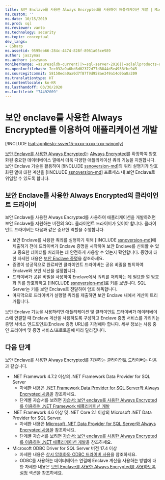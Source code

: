 ```yaml
---
title: 보안 Enclave를 사용한 Always Encrypted를 사용하여 애플리케이션 개발 | Microsoft Docs
ms.custom: ''
ms.date: 10/15/2019
ms.prod: sql
ms.reviewer: vanto
ms.technology: security
ms.topic: conceptual
dev_langs:
- CSharp
ms.assetid: 9595eb66-284c-4474-828f-8961a05ce989
author: jaszymas
ms.author: jaszymas
monikerRange: =azuresqldb-current||>=sql-server-2016||=sqlallproducts-allversions||>=sql-server-linux-2017||=azuresqldb-mi-current
ms.openlocfilehash: 7ec032a9a6bd6d02372d77d8844d5e4938fbe945
ms.sourcegitcommit: 58158eda0aa0d7f87f9d958ae349a14c0ba8a209
ms.translationtype: HT
ms.contentlocale: ko-KR
ms.lasthandoff: 03/30/2020
ms.locfileid: "74492009"
---
```

# <a name="develop-applications-using-always-encrypted-with-secure-enclaves"></a>보안 enclave를 사용한 Always Encrypted를 이용하여 애플리케이션 개발
[!INCLUDE [tsql-appliesto-ssver15-xxxx-xxxx-xxx-winonly](../../../includes/tsql-appliesto-ssver15-xxxx-xxxx-xxx-winonly.md)]

[보안 Enclave를 사용한 Always Encrypted](always-encrypted-enclaves.md)는 [Always Encrypted](always-encrypted-database-engine.md)를 확장하여 암호화된 중요한 데이터베이스 열에서 더욱 다양한 애플리케이션 쿼리 기능을 지원합니다. 보안 Enclave 기술을 활용하여 [!INCLUDE [ssnoversion-md](../../../includes/ssnoversion-md.md)]의 쿼리 실행기가 암호화된 열에 대한 계산을 [!INCLUDE [ssnoversion-md](../../../includes/ssnoversion-md.md)] 프로세스 내 보안 Enclave로 위임할 수 있도록 합니다.

## <a name="client-driver-for-always-encrypted-with-secure-enclaves"></a>보안 Enclave를 사용한 Always Encrypted의 클라이언트 드라이버

보안 Enclave를 사용한 Always Encrypted를 사용하여 애플리케이션을 개발하려면 보안 Enclave를 지원하는 버전의 SQL 클라이언트 드라이버가 있어야 합니다. 클라이언트 드라이버는 다음과 같은 중요한 역할을 수행합니다.
- 보안 Enclave를 사용한 쿼리를 실행하기 위해 [!INCLUDE [ssnoversion-md](../../../includes/ssnoversion-md.md)]에 제출하기 전에 드라이버가 Enclave 증명을 시작하여 보안 Enclave를 신뢰할 수 있고 중요한 데이터를 처리하는 데 안전하게 사용할 수 있는지 확인합니다. 증명에 대한 자세한 내용은 [보안 Enclave 증명](always-encrypted-enclaves.md#secure-enclave-attestation)을 참조하세요.
- 증명이 성공적으로 완료되면 클라이언트 드라이버는 공유 비밀을 협의하여 Enclave와 보안 세션을 설정합니다.
- 드라이버가 공유 비밀을 사용하여 Enclave에서 쿼리를 처리하는 데 필요한 열 암호화 키를 암호화하고 [!INCLUDE [ssnoversion-md](../../../includes/ssnoversion-md.md)]로 키를 보냅니다. SQL Server는 키를 보안 Enclave로 전달하여 암호 해독합니다. 
- 마지막으로 드라이버가 실행할 쿼리를 제출하면 보안 Enclave 내에서 계산이 트리거됩니다.

보안 Enclave 기능을 사용하려면 애플리케이션 및 클라이언트 드라이버가 데이터베이스에 연결할 때 Enclave 계산을 사용하도록 구성하고 Enclave 증명 서비스를 가리키는 증명 서비스 엔드포인트(Enclave 증명 URL)를 지정해야 합니다. 세부 정보는 사용 중인 드라이버 및 증명 서비스/프로토콜에 따라 달라집니다.

## <a name="next-steps"></a>다음 단계

보안 Enclave를 사용한 Always Encrypted를 지원하는 클라이언트 드라이버는 다음과 같습니다.
- .NET Framework 4.7.2 이상의 .NET Framework Data Provider for SQL Server 
    - 자세한 내용은 [.NET Framework Data Provider for SQL Server와 Always Encrypted 사용](../../../relational-databases/security/encryption/develop-using-always-encrypted-with-net-framework-data-provider.md)을 참조하세요.
    - 단계별 자습서를 보려면 [자습서: 보안 enclave를 사용한 Always Encrypted를 이용하여 .NET Framework 애플리케이션 개발](../tutorial-always-encrypted-enclaves-develop-net-framework-apps.md)
- .NET Framework 4.6 이상 및 .NET Core 2.1 이상의 Microsoft .NET Data Provider for SQL Server. 
    - 자세한 내용은 [Microsoft .NET Data Provider for SQL Server와 Always Encrypted 사용](../../../connect/ado-net/sql/sqlclient-support-always-encrypted.md)을 참조하세요.
    - 단계별 자습서를 보려면 [자습서: 보안 enclave를 사용한 Always Encrypted를 이용하여 .NET 애플리케이션 개발](../../../connect/ado-net/sql/tutorial-always-encrypted-enclaves-develop-net-apps.md)을 참조하세요.
- Microsoft ODBC Driver for SQL Server 버전 17.4 이상 
    - 자세한 내용은 [상시 암호화와 ODBC 드라이버 사용](../../../connect/odbc/using-always-encrypted-with-the-odbc-driver.md)을 참조하세요. 
    - ODBC를 사용하는 데이터베이스 연결에 Enclave 계산을 사용하는 방법에 대한 자세한 내용은 [보안 Enclave를 사용한 Always Encrypted를 사용하도록 설정](../../../connect/odbc/using-always-encrypted-with-the-odbc-driver.md#enabling-always-encrypted-with-secure-enclaves) 섹션을 참조하세요.
